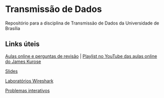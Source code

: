# Transmissão de Dados
Repositório para a disciplina de Transmissão de Dados da Universidade de Brasília

## Links úteis

[Aulas online e perguntas de revisão](http://gaia.cs.umass.edu/kurose_ross/online_lectures.htm)
 | [Playlist no YouTube das aulas online do James Kurose](https://www.youtube.com/playlist?list=PLbQD6k8v-1JHW6AYCzhwmjycVPKfNZC7d)

[Slides](http://gaia.cs.umass.edu/kurose_ross/ppt.htm)

[Laboratórios Wireshark](http://gaia.cs.umass.edu/kurose_ross/wireshark.htm)

[Problemas interativos](http://gaia.cs.umass.edu/kurose_ross/interactive/)
